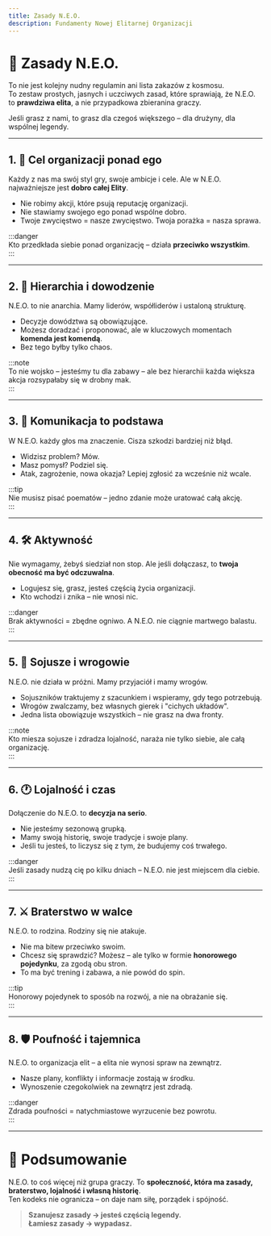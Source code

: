 ```yaml
---
title: Zasady N.E.O.
description: Fundamenty Nowej Elitarnej Organizacji
---
```


# 📜 Zasady N.E.O.  

To nie jest kolejny nudny regulamin ani lista zakazów z kosmosu.  
To zestaw prostych, jasnych i uczciwych zasad, które sprawiają, że N.E.O. to **prawdziwa elita**, a nie przypadkowa zbieranina graczy.  

Jeśli grasz z nami, to grasz dla czegoś większego – dla drużyny, dla wspólnej legendy.  

---

## 1. 🎯 Cel organizacji ponad ego  

Każdy z nas ma swój styl gry, swoje ambicje i cele. Ale w N.E.O. najważniejsze jest **dobro całej Elity**.  

- Nie robimy akcji, które psują reputację organizacji.  
- Nie stawiamy swojego ego ponad wspólne dobro.  
- Twoje zwycięstwo = nasze zwycięstwo. Twoja porażka = nasza sprawa.  

:::danger  
Kto przedkłada siebie ponad organizację – działa **przeciwko wszystkim**.  
:::

---

## 2. 🧩 Hierarchia i dowodzenie  

N.E.O. to nie anarchia. Mamy liderów, współliderów i ustaloną strukturę.  

- Decyzje dowództwa są obowiązujące.  
- Możesz doradzać i proponować, ale w kluczowych momentach **komenda jest komendą**.  
- Bez tego byłby tylko chaos.  

:::note  
To nie wojsko – jesteśmy tu dla zabawy – ale bez hierarchii każda większa akcja rozsypałaby się w drobny mak.  
:::

---

## 3. 📢 Komunikacja to podstawa  

W N.E.O. każdy głos ma znaczenie. Cisza szkodzi bardziej niż błąd.  

- Widzisz problem? Mów.  
- Masz pomysł? Podziel się.  
- Atak, zagrożenie, nowa okazja? Lepiej zgłosić za wcześnie niż wcale.  

:::tip  
Nie musisz pisać poematów – jedno zdanie może uratować całą akcję.  
:::

---

## 4. 🛠️ Aktywność  

Nie wymagamy, żebyś siedział non stop. Ale jeśli dołączasz, to **twoja obecność ma być odczuwalna**.  

- Logujesz się, grasz, jesteś częścią życia organizacji.  
- Kto wchodzi i znika – nie wnosi nic.  

:::danger  
Brak aktywności = zbędne ogniwo. A N.E.O. nie ciągnie martwego balastu.  
:::

---

## 5. 🤝 Sojusze i wrogowie  

N.E.O. nie działa w próżni. Mamy przyjaciół i mamy wrogów.  

- Sojuszników traktujemy z szacunkiem i wspieramy, gdy tego potrzebują.  
- Wrogów zwalczamy, bez własnych gierek i "cichych układów".  
- Jedna lista obowiązuje wszystkich – nie grasz na dwa fronty.  

:::note  
Kto miesza sojusze i zdradza lojalność, naraża nie tylko siebie, ale całą organizację.  
:::

---

## 6. 🕐 Lojalność i czas  

Dołączenie do N.E.O. to **decyzja na serio**.  

- Nie jesteśmy sezonową grupką.  
- Mamy swoją historię, swoje tradycje i swoje plany.  
- Jeśli tu jesteś, to liczysz się z tym, że budujemy coś trwałego.  

:::danger  
Jeśli zasady nudzą cię po kilku dniach – N.E.O. nie jest miejscem dla ciebie.  
:::

---

## 7. ⚔️ Braterstwo w walce  

N.E.O. to rodzina. Rodziny się nie atakuje.  

- Nie ma bitew przeciwko swoim.  
- Chcesz się sprawdzić? Możesz – ale tylko w formie **honorowego pojedynku**, za zgodą obu stron.  
- To ma być trening i zabawa, a nie powód do spin.  

:::tip  
Honorowy pojedynek to sposób na rozwój, a nie na obrażanie się.  
:::

---

## 8. 🛡️ Poufność i tajemnica  

N.E.O. to organizacja elit – a elita nie wynosi spraw na zewnątrz.  

- Nasze plany, konflikty i informacje zostają w środku.  
- Wynoszenie czegokolwiek na zewnątrz jest zdradą.  

:::danger  
Zdrada poufności = natychmiastowe wyrzucenie bez powrotu.  
:::

---

# 📌 Podsumowanie  

N.E.O. to coś więcej niż grupa graczy. To **społeczność, która ma zasady, braterstwo, lojalność i własną historię**.  
Ten kodeks nie ogranicza – on daje nam siłę, porządek i spójność.  

> **Szanujesz zasady → jesteś częścią legendy.**  
> **Łamiesz zasady → wypadasz.**  
